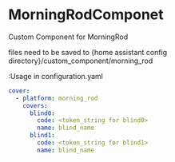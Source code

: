 # MorningRodComponet
Custom Component for MorningRod

files need to be saved to {home assistant config directory}/custom_component/morning_rod


:Usage in configuration.yaml
```yaml
cover:
  - platform: morning_rod
    covers:
      blind0:
        code: <token_string for blind0>
        name: blind_name
      blind1:
        code: <token_string for blind1>
        name: blind_name
```
